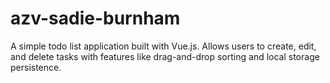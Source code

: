 # azv-sadie-burnham
 A simple todo list application built with Vue.js. Allows users to create, edit, and delete tasks with features like drag-and-drop sorting and local storage persistence.
